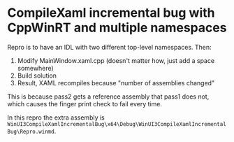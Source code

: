 # CompileXaml incremental bug with CppWinRT and multiple namespaces

Repro is to have an IDL with two different top-level namespaces. Then:

1. Modify MainWindow.xaml.cpp (doesn't matter how, just add a space somewhere)
2. Build solution
3. Result, XAML recompiles because "number of assemblies changed"

This is because pass2 gets a reference assembly that pass1 does not, which causes the finger print check to fail every time.

In this repro the extra assembly is `WinUI3CompileXamlIncrementalBug\x64\Debug\WinUI3CompileXamlIncrementalBug\Repro.winmd`.
